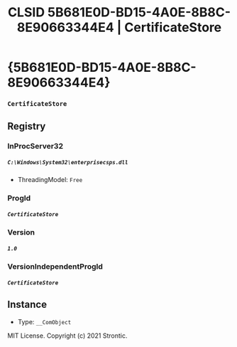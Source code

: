 ﻿---
title: "CLSID 5B681E0D-BD15-4A0E-8B8C-8E90663344E4 | CertificateStore"
excerpt: What is COM-Object CLSID 5B681E0D-BD15-4A0E-8B8C-8E90663344E4?
---

# {5B681E0D-BD15-4A0E-8B8C-8E90663344E4}

### `CertificateStore`

## Registry


### InProcServer32

##### `C:\Windows\System32\enterprisecsps.dll`
* ThreadingModel: `Free`

### ProgId

##### `CertificateStore`

### Version

##### `1.0`

### VersionIndependentProgId

##### `CertificateStore`

## Instance

* Type: `__ComObject`

MIT License. Copyright (c) 2021 Strontic.



